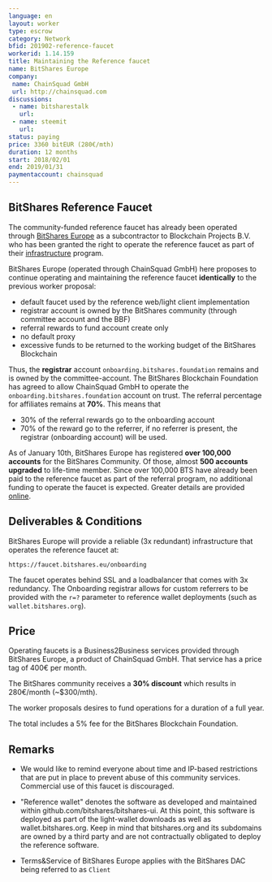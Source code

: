 ```yaml
---
language: en
layout: worker
type: escrow
category: Network
bfid: 201902-reference-faucet
workerid: 1.14.159
title: Maintaining the Reference faucet
name: BitShares Europe
company:
 name: ChainSquad GmbH
 url: http://chainsquad.com
discussions:
 - name: bitsharestalk
   url: 
 - name: steemit
   url:
status: paying
price: 3360 bitEUR (280€/mth)
duration: 12 months
start: 2018/02/01
end: 2019/01/31
paymentaccount: chainsquad
---
```


## BitShares Reference Faucet

The community-funded reference faucet has already been operated
through [BitShares Europe](https://bitshares.eu) as a subcontractor to
Blockchain Projects B.V. who has been granted the right to operate the
reference faucet as part of their
[infrastructure](https://www.bitshares.foundation/workers/2018-07-infrastructure)
program.

BitShares Europe (operated through ChainSquad GmbH) here proposes to
continue operating and maintaining the reference faucet **identically** to
the previous worker proposal:

* default faucet used by the reference web/light client implementation
* registrar account is owned by the BitShares community (through committee account and the BBF)
* referral rewards to fund account create only
* no default proxy
* excessive funds to be returned to the working budget of the BitShares Blockchain

Thus, the **registrar** account `onboarding.bitshares.foundation`
remains and is owned by the committee-account. The BitShares Blockchain
Foundation has agreed to allow ChainSquad GmbH to operate the
`onboarding.bitshares.foundation` account on trust. The referral
percentage for affiliates remains at **70%**. This means that

* 30% of the referral rewards go to the onboarding account
* 70% of the reward go to the referrer, if no referrer is present, the
  registrar (onboarding account) will be used.

As of January 10th, BitShares Europe has registered **over 100,000
accounts** for the BitShares Community. Of those, almost **500 accounts
upgraded** to life-time member. Since over 100,000 BTS have already been paid
to the reference faucet as part of the referral program, no additional funding
to operate the faucet is expected.
Greater details are provided
[online](https://bitshares.eu/referral/onboarding/onboarding.bitshares.foundation).

## Deliverables & Conditions

BitShares Europe will provide a reliable (3x redundant) infrastructure
that operates the reference faucet at:

    https://faucet.bitshares.eu/onboarding

The faucet operates behind SSL and a loadbalancer that comes with 3x
redundancy. The Onboarding registrar allows for custom referrers to be
provided with the `r=?` parameter to reference wallet deployments (such
as `wallet.bitshares.org`).

## Price

Operating faucets is a Business2Business services provided through
BitShares Europe, a product of ChainSquad GmbH. That service has a price
tag of 400€ per month.

The BitShares community receives a **30% discount** which results in
280€/month (~$300/mth).

The worker proposals desires to fund operations for a duration of a full
year.

The total includes a 5% fee for the BitShares Blockchain Foundation.

## Remarks

* We would like to remind everyone about time and IP-based restrictions
  that are put in place to prevent abuse of this community services.
  Commercial use of this faucet is discouraged.

* "Reference wallet" denotes the software as developed and maintained within
  github.com/bitshares/bitshares-ui. At this point, this software is deployed
  as part of the light-wallet downloads as well as wallet.bitshares.org. Keep
  in mind that bitshares.org and its subdomains are owned by a third party and
  are not contractually obligated to deploy the reference software.

* Terms&Service of BitShares Europe applies with the BitShares
  DAC being referred to as `Client`
